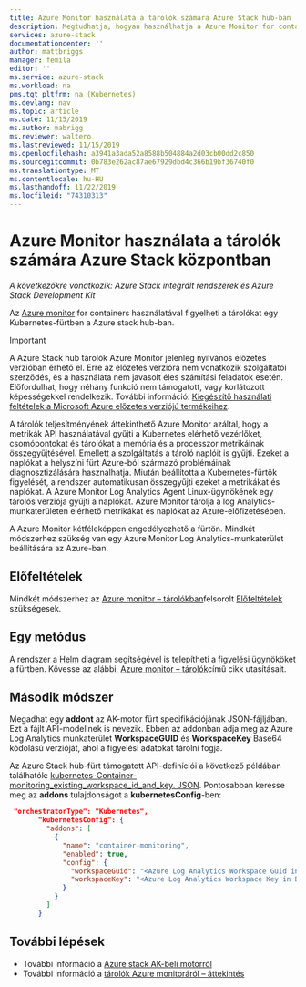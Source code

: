 ```yaml
---
title: Azure Monitor használata a tárolók számára Azure Stack hub-ban | Microsoft Docs
description: Megtudhatja, hogyan használhatja a Azure Monitor for containers szolgáltatást Azure Stack hub-on.
services: azure-stack
documentationcenter: ''
author: mattbriggs
manager: femila
editor: ''
ms.service: azure-stack
ms.workload: na
pms.tgt_pltfrm: na (Kubernetes)
ms.devlang: nav
ms.topic: article
ms.date: 11/15/2019
ms.author: mabrigg
ms.reviewer: waltero
ms.lastreviewed: 11/15/2019
ms.openlocfilehash: a3941a3ada52a8588b504884a2d03cb00dd2c850
ms.sourcegitcommit: 0b783e262ac87ae67929dbd4c366b19bf36740f0
ms.translationtype: MT
ms.contentlocale: hu-HU
ms.lasthandoff: 11/22/2019
ms.locfileid: "74310313"
---
```

# <a name="use-azure-monitor-for-containers-on-azure-stack-hub"></a>Azure Monitor használata a tárolók számára Azure Stack központban

*A következőkre vonatkozik: Azure Stack integrált rendszerek és Azure Stack Development Kit*

Az [Azure monitor](https://docs.microsoft.com/azure/azure-monitor/) for containers használatával figyelheti a tárolókat egy Kubernetes-fürtben a Azure stack hub-ban. 

> [!IMPORTANT]
> A Azure Stack hub tárolók Azure Monitor jelenleg nyilvános előzetes verzióban érhető el.
> Erre az előzetes verzióra nem vonatkozik szolgáltatói szerződés, és a használata nem javasolt éles számítási feladatok esetén. Előfordulhat, hogy néhány funkció nem támogatott, vagy korlátozott képességekkel rendelkezik. További információ: [Kiegészítő használati feltételek a Microsoft Azure előzetes verziójú termékeihez](https://azure.microsoft.com/support/legal/preview-supplemental-terms/).

A tárolók teljesítményének áttekinthető Azure Monitor azáltal, hogy a metrikák API használatával gyűjti a Kubernetes elérhető vezérlőket, csomópontokat és tárolókat a memória és a processzor metrikáinak összegyűjtésével. Emellett a szolgáltatás a tároló naplóit is gyűjti. Ezeket a naplókat a helyszíni fürt Azure-ból származó problémáinak diagnosztizálására használhatja. Miután beállította a Kubernetes-fürtök figyelését, a rendszer automatikusan összegyűjti ezeket a metrikákat és naplókat. A Azure Monitor Log Analytics Agent Linux-ügynökének egy tárolós verziója gyűjti a naplókat. Azure Monitor tárolja a log Analytics-munkaterületen elérhető metrikákat és naplókat az Azure-előfizetésében.

A Azure Monitor kétféleképpen engedélyezhető a fürtön. Mindkét módszerhez szükség van egy Azure Monitor Log Analytics-munkaterület beállítására az Azure-ban.

## <a name="prerequisites"></a>Előfeltételek

Mindkét módszerhez az [Azure monitor – tárolókban](https://github.com/Helm/charts/tree/master/incubator/azuremonitor-containers)felsorolt [Előfeltételek](https://github.com/Helm/charts/tree/master/incubator/azuremonitor-containers#pre-requisites) szükségesek.

## <a name="method-one"></a>Egy metódus

A rendszer a [Helm](https://helm.sh/) diagram segítségével is telepítheti a figyelési ügynököket a fürtben. Kövesse az alábbi, [Azure monitor – tárolók](https://github.com/Helm/charts/tree/master/incubator/azuremonitor-containers)című cikk utasításait.

## <a name="method-two"></a>Második módszer

Megadhat egy **addont** az AK-motor fürt specifikációjának JSON-fájljában. Ezt a fájlt API-modellnek is nevezik. Ebben az addonban adja meg az Azure Log Analytics munkaterület **WorkspaceGUID** és **WorkspaceKey** Base64 kódolású verzióját, ahol a figyelési adatokat tárolni fogja.

Az Azure Stack hub-fürt támogatott API-definíciói a következő példában találhatók: [kubernetes-Container-monitoring_existing_workspace_id_and_key. JSON](https://github.com/Azure/aks-engine/blob/master/examples/addons/container-monitoring/kubernetes-container-monitoring_existing_workspace_id_and_key.json). Pontosabban keresse meg az **addons** tulajdonságot a **kubernetesConfig**-ben:

```JSON  
 "orchestratorType": "Kubernetes",
       "kubernetesConfig": {
         "addons": [
           {
             "name": "container-monitoring",
             "enabled": true,
             "config": {
               "workspaceGuid": "<Azure Log Analytics Workspace Guid in Base-64 encoded>",
               "workspaceKey": "<Azure Log Analytics Workspace Key in Base-64 encoded>"
             }
           }
         ]
       }
```

## <a name="next-steps"></a>További lépések

- További információ a [Azure stack AK-beli motorról](azure-stack-kubernetes-aks-engine-overview.md)  
- További információ a [tárolók Azure monitoráról – áttekintés](https://docs.microsoft.com/azure/azure-monitor/insights/container-insights-overview)
